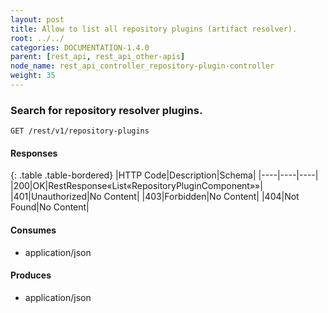 ```yaml
---
layout: post
title: Allow to list all repository plugins (artifact resolver).
root: ../../
categories: DOCUMENTATION-1.4.0
parent: [rest_api, rest_api_other-apis]
node_name: rest_api_controller_repository-plugin-controller
weight: 35
---
```


### Search for repository resolver plugins.
```
GET /rest/v1/repository-plugins
```

#### Responses

{: .table .table-bordered}
|HTTP Code|Description|Schema|
|----|----|----|
|200|OK|RestResponse«List«RepositoryPluginComponent»»|
|401|Unauthorized|No Content|
|403|Forbidden|No Content|
|404|Not Found|No Content|


#### Consumes

* application/json

#### Produces

* application/json


